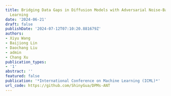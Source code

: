 ```yaml
---
title: Bridging Data Gaps in Diffusion Models with Adversarial Noise-Based Transfer
  Learning
date: '2024-06-21'
draft: false
publishDate: '2024-07-12T07:10:20.881679Z'
authors:
- Xiyu Wang
- Baijiong Lin
- Daochang Liu
- admin
- Chang Xu
publication_types:
- '1'
abstract: ''
featured: false
publication: '*International Conference on Machine Learning (ICML)*'
url_code: https://github.com/ShinyGua/DPMs-ANT
---
```


